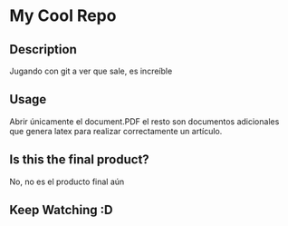 # My Cool Repo

## Description

Jugando con git a ver que sale, es increíble 

## Usage

Abrir únicamente el document.PDF el resto son documentos adicionales que genera latex para realizar correctamente un artículo.

## Is this the final product?

No, no es el producto final aún

## Keep Watching :D


